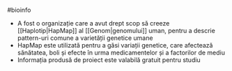 #bioinfo 
- A fost o organizație care a avut drept scop să creeze [[Haplotip|HapMap]] al [[Genom|genomului]] uman, pentru a descrie pattern-uri comune a varietății genetice umane
- HapMap este utilizată pentru a găsi variații genetice, care afectează sănătatea, boli și efecte în urma medicamentelor și a factorilor de mediu
- Informația produsă de proiect este valabilă gratuit pentru studiu